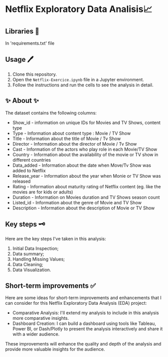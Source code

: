 # Netflix Exploratory Data Analisis📈

## Libraries 📖
In 'requirements.txt' file

## Usage 🖊️
1. Clone this repository.
2. Open the `Netflix-Exercice.ipynb` file in a Jupyter environment.
3. Follow the instructions and run the cells to see the analysis in detail.

## ✨ About ✨
The dataset contains the following columns:
- Show_id - information on unique IDs for Movies and TV Shows, content type
- Type - Information about content type : Movie / TV Show
- Title - Information about the title of Movie / Tv Show
- Director - Information about the director of Movie / Tv Show
- Cast - Information of the actors who play role in each Movie/TV Show
- Country - Information about the availability of the movie or TV show in different countries
- Data_added - Information about the date when Move/Tv Show was added to Netflix
- Release_year - Information about the year when Monie or TV Show was released
- Rating - Information about maturity rating of Netflix content (eg. like the movies are for kids or adults)
- Duration - Information on Movies duration and TV Shows season count
- Listed_id - Information about the genre of Movie and TV Show
- Description - Information about the description of Movie or TV Show

## Key steps 🗝️
Here are the key steps I've taken in this analysis:
1. Initial Data Inspection;
2. Data summary;
3. Handling Missing Values;
4. Data Cleaning;
5. Data Visualization.

## Short-term improvements ✅
Here are some ideas for short-term improvements and enhancements that I can consider for this Netflix Exploratory Data Analysis (EDA) project:

- Comparative Analysis: I'll extend my analysis to include in this analysis more comparative insights.
- Dashboard Creation: I can build a dashboard using tools like Tableau, Power BI, or Dash/Plotly to present the analysis interactively and share it with a wider audience.

These improvements will enhance the quality and depth of the analysis and provide more valuable insights for the audience.

